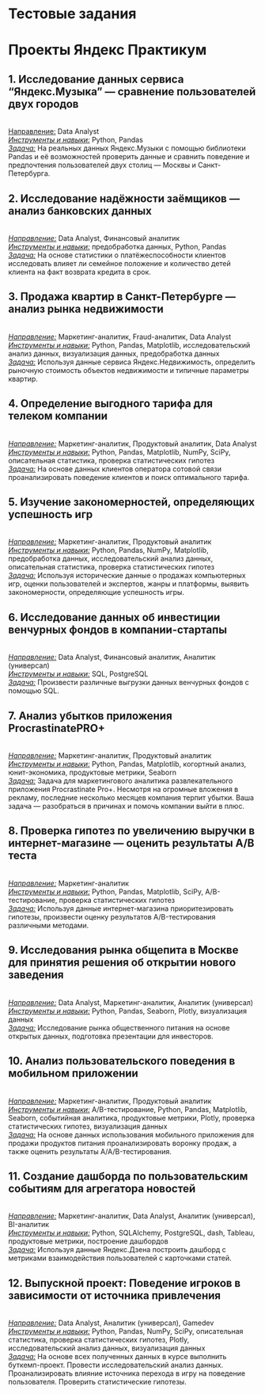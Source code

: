 # Тестовые задания


# Проекты Яндекс Практикум
## **1. Исследование данных сервиса “Яндекс.Музыка” — сравнение пользователей двух городов**
<br> <u>Направление:</u> Data Analyst
<br><u>*Инструменты и навыки:*</u> Python, Pandas 
<br><u>*Задача:*</u> На реальных данных Яндекс.Музыки c помощью библиотеки Pandas и её возможностей проверить данные и сравнить поведение и предпочтения пользователей двух столиц — Москвы и Санкт-Петербурга.

## **2. Исследование надёжности заёмщиков — анализ банковских данных**
<br><u>*Направление:*</u> Data Analyst, Финансовый аналитик
<br><u>*Инструменты и навыки:*</u> предобработка данных, Python, Pandas
<br><u>*Задача:*</u> На основе статистики о платёжеспособности клиентов исследовать влияет ли семейное положение и количество детей клиента на факт возврата кредита в срок.

## **3. Продажа квартир в Санкт-Петербурге — анализ рынка недвижимости**
<br><u>*Направление:*</u> Маркетинг-аналитик, Fraud-аналитик, Data Analyst
<br><u>*Инструменты и навыки:*</u> Python, Pandas, Matplotlib, исследовательский анализ данных, визуализация данных, предобработка данных 
<br><u>*Задача:*</u> Используя данные сервиса Яндекс.Недвижимость, определить рыночную стоимость объектов недвижимости и типичные параметры квартир.

## **4. Определение выгодного тарифа для телеком компании**
<br><u>*Направление:*</u> Маркетинг-аналитик, Продуктовый аналитик, Data Analyst
<br><u>*Инструменты и навыки:*</u> Python, Pandas, Matplotlib, NumPy, SciPy, описательная статистика, проверка статистических гипотез
<br><u>*Задача:*</u> На основе данных клиентов оператора сотовой связи проанализировать поведение клиентов и поиск оптимального тарифа.

## **5. Изучение закономерностей, определяющих успешность игр**
<br><u>*Направление:*</u> Маркетинг-аналитик, Продуктовый аналитик
<br><u>*Инструменты и навыки:*</u> Python, Pandas, NumPy, Matplotlib, предобработка данных, исследовательский анализ данных, описательная статистика, проверка статистических гипотез
<br><u>*Задача:*</u> Используя исторические данные о продажах компьютерных игр, оценки пользователей и экспертов, жанры и платформы, выявить закономерности, определяющие успешность игры.

## **6. Исследование данных об инвестиции венчурных фондов в компании-стартапы**
<br><u>*Направление:*</u> Data Analyst, Финансовый аналитик, Аналитик (универсал)
<br><u>*Инструменты и навыки:*</u> SQL, PostgreSQL
<br><u>*Задача:*</u> Произвести различные выгрузки данных венчурных фондов с помощью SQL.

## **7. Анализ убытков приложения ProcrastinatePRO+**
<br><u>*Направление:*</u> Маркетинг-аналитик, Продуктовый аналитик
<br><u>*Инструменты и навыки:*</u> Python, Pandas, Matplotlib, когортный анализ, юнит-экономика, продуктовые метрики, Seaborn
<br><u>*Задача:*</u> Задача для маркетингового аналитика развлекательного приложения Procrastinate Pro+. Несмотря на огромные вложения в рекламу, последние несколько месяцев компания терпит убытки. Ваша задача — разобраться в причинах и помочь компании выйти в плюс.

## **8. Проверка гипотез по увеличению выручки в интернет-магазине — оценить результаты A/B теста**
<br><u>*Направление:*</u> Маркетинг-аналитик
<br><u>*Инструменты и навыки:*</u> Python, Pandas, Matplotlib, SciPy, A/B-тестирование, проверка статистических гипотез
<br><u>*Задача:*</u> Используя данные интернет-магазина приоритезировать гипотезы, произвести оценку результатов A/B-тестирования различными методами.

## **9. Исследования рынка общепита в Москве для принятия решения об открытии нового заведения**
<br><u>*Направление:*</u> Data Analyst, Маркетинг-аналитик, Аналитик (универсал)
<br><u>*Инструменты и навыки:*</u> Python, Pandas, Seaborn, Plotly, визуализация данных
<br><u>*Задача:*</u> Исследование рынка общественного питания на основе открытых данных, подготовка презентации для инвесторов.

## **10. Анализ пользовательского поведения в мобильном приложении**
<br><u>*Направление:*</u> Маркетинг-аналитик, Продуктовый аналитик 
<br><u>*Инструменты и навыки:*</u> A/B-тестирование, Python, Pandas, Matplotlib, Seaborn, событийная аналитика, продуктовые метрики, Plotly, проверка статистических гипотез, визуализация данных
<br><u>*Задача:*</u> На основе данных использования мобильного приложения для продажи продуктов питания проанализировать воронку продаж, а также оценить результаты A/A/B-тестирования.

## **11. Создание дашборда по пользовательским событиям для агрегатора новостей**
<br><u>*Направление:*</u> Маркетинг-аналитик, Data Analyst, Аналитик (универсал), BI-аналитик
<br><u>*Инструменты и навыки:*</u> Python, SQLAlchemy, PostgreSQL, dash, Tableau, продуктовые метрики, построение дашбордов
<br><u>*Задача:*</u> Используя данные Яндекс.Дзена построить дашборд с метриками взаимодействия пользователей с карточками статей.

## **12. Выпускной проект: Поведение игроков в зависимости от источника привлечения**
<br><u>*Направление:*</u> Data Analyst, Аналитик (универсал), Gamedev
<br><u>*Инструменты и навыки:*</u> Python, Pandas, NumPy, SciPy, описательная статистика, проверка статистических гипотез, Plotly, исследовательский анализ данных, визуализация данных
<br><u>*Задача:*</u> На основе всех полученных данных в курсе выполнить буткемп-проект. Провести исследовательский анализ данных. Проанализировать влияние источника перехода в игру на поведение пользователя. Проверить статистические гипотезы.
